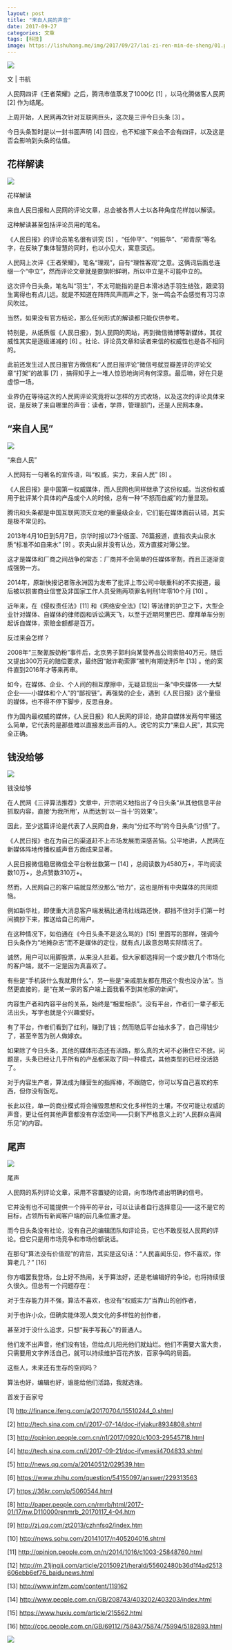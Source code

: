 ```yaml
---
layout: post
title: "来自人民的声音"
date: 2017-09-27
categories: 文章
tags: [科技]
image: https://lishuhang.me/img/2017/09/27/lai-zi-ren-min-de-sheng/01.png
---
```


![](https://mmbiz.qpic.cn/mmbiz_png/AdRKyBVLoHKiczP8z6Hib2tNOq6Fk2KsCPu3OibSfB52LzbW3KmT8OlSP0sx0u5oOUsET7bYBcrVl0secvXoTsxTw/0?wx_fmt=png)

文 | 书航

人民网四评《王者荣耀》之后，腾讯市值蒸发了1000亿 [1] ，以马化腾做客人民网 [2] 作为结尾。

上周开始，人民网再次针对互联网巨头，这次是三评今日头条 [3] 。

今日头条暂时是以一封书面声明 [4] 回应，也不知接下来会不会有四评，以及这是否会影响到头条的估值。

## 花样解读

![](https://lishuhang.me/img/2017/09/27/lai-zi-ren-min-de-sheng/01.png)

花样解读

来自人民日报和人民网的评论文章，总会被各界人士以各种角度花样加以解读。

这种解读甚至包括评论员用的笔名。

《人民日报》的评论员笔名很有讲究 [5] ，“任仲平”、“何振华”、“郑青原”等名字，在反映了集体智慧的同时，也以小见大，寓意深远。

人民网上次评《王者荣耀》，笔名“理观”，自有“理性客观”之意。这俩词后面总连缀一个“中立”，然而评论文章就是要旗帜鲜明，所以中立是不可能中立的。

这次评今日头条，笔名叫“羽生”，不太可能指的是日本滑冰选手羽生结弦，跟梁羽生离得也有点儿远。就是不知道在阵阵风声雨声之下，张一鸣会不会感觉有习习凉风吹过。

当然，如果没有官方结论，那么任何形式的解读都只能仅供参考。

特别是，从纸质版《人民日报》，到人民网的网站，再到微信微博等新媒体，其权威性其实是逐级递减的 [6] 。社论、评论员文章和读者来信的权威性也是各不相同的。

此前还发生过人民日报官方微信和“人民日报评论”微信号就豆瓣差评的评论文章“打架”的故事 [7] ，搞得知乎上一堆人惊恐地询问有何深意。最后嘛，好在只是虚惊一场。

业界仍在等待这次的人民网评论究竟将以怎样的方式收场，以及这次的评论具体来说，是反映了来自哪里的声音：读者，学界，管理部门，还是人民网本身。

## “来自人民”

![](https://lishuhang.me/img/2017/09/27/lai-zi-ren-min-de-sheng/02.png)

“来自人民”

人民网有一句著名的宣传语，叫“权威，实力，来自人民” [8] 。

《人民日报》是中国第一权威媒体，而人民网也同样继承了这份权威。当这份权威用于批评某个具体的产品或个人的时候，总有一种“不怒而自威”的力量显现。

腾讯和头条都是中国互联网顶天立地的重量级企业，它们能在媒体面前认错，其实是极不常见的。

2013年4月10日到5月7日，京华时报以73个版面、76篇报道，直指农夫山泉水质“标准不如自来水” [9] 。农夫山泉并没有认怂，双方直接对簿公堂。

这才是媒体和厂商之间战争的常态：厂商并不会简单的任媒体宰割，而且正逐渐变成强势一方。

2014年，原新快报记者陈永洲因为发布了批评上市公司中联重科的不实报道，最后被以损害商业信誉及非国家工作人员受贿两项罪名判刑1年零10个月 [10] 。

近年来，在《侵权责任法》[11] 和《网络安全法》[12] 等法律的护卫之下，大型企业针对媒体、自媒体的律师函和诉讼满天飞，以至于近期阿里巴巴、摩拜单车分别起诉自媒体，索赔金额都是百万。

反过来会怎样？

2008年“三聚氰胺奶粉”事件后，北京男子郭利向某营养品公司索赔40万元，随后又提出300万元的赔偿要求，最终因“敲诈勒索罪”被判有期徒刑5年 [13] 。他的案件直到2016年才等来再审。

如今，在媒体、企业、个人间的相互摩擦中，无疑显现出一条“中央媒体——大型企业——小媒体和个人”的“鄙视链”。再强势的企业，遇到《人民日报》这个量级的媒体，也不得不停下脚步，反思自身。

作为国内最权威的媒体，《人民日报》和人民网的评论，绝非自媒体发两句牢骚这么简单，它代表的是那些难以直接发出声音的人。说它的实力“来自人民”，其实完全正确。

## 钱没给够

![](https://lishuhang.me/img/2017/09/27/lai-zi-ren-min-de-sheng/03.png)

钱没给够

在人民网《三评算法推荐》文章中，开宗明义地指出了今日头条“从其他信息平台抓取内容，直接‘为我所用’，从而达到‘以一当十’的效果”。

因此，至少这篇评论是代表了人民网自身，来向“分红不均”的今日头条“讨债”了。

《人民日报》也在为自己的渠道赶不上市场发展而深感苦恼。公平地讲，人民网在新媒体阵地传播权威声音方面成果显著。

人民日报微信稳居微信全平台粉丝数第一 [14] ，总阅读数为4580万+，平均阅读数10万+，总点赞数310万+。

然而，人民网自己的客户端就显然没那么“给力”，这也是所有中央媒体的共同烦恼。

例如新华社，即使重大消息客户端发稿比通讯社线路还快，都挡不住对手们第一时间摘抄下来，推送给自己的用户。

在这种情况下，如伯通在《今日头条不是这么骂的》[15] 里面写的那样，强调今日头条作为“地摊杂志”而不是媒体的定位，就有点儿故意忽略实际情况了。

诚然，用户可以用脚投票，从来没人拦着。但大家都选择同一个或少数几个市场化的客户端，就不一定是因为真喜欢了。

有些是“手机装什么我就用什么”，另一些是“亲戚朋友都在用这个我也没办法”。当然更直接的，是“在某一家的客户端上面我看不到其他家的新闻”。

内容生产者和内容平台的关系，始终是“相爱相杀”。没有平台，作者们一辈子都无法出头，写字也就是个兴趣爱好。

有了平台，作者们看到了红利，赚到了钱；然而随后平台抽水多了，自己得钱少了，甚至辛苦为别人做嫁衣。

如果除了今日头条，其他的媒体形态还有活路，那么真的大可不必揪住它不放。问题是，头条已经让几乎所有的产品都采取了同一种模式，其他类型的已经没活路了。

对于内容生产者，算法成为赚营生的指挥棒，不跟随它，你可以写自己喜欢的东西，但你没有饭吃。

长此以往，单一的商业模式将会摧毁思想和文化多样性的土壤，不仅可能让权威的声音，更让任何其他声音都没有存活空间——只剩下严格意义上的“人民群众喜闻乐见”的内容。

## 尾声

![](https://lishuhang.me/img/2017/09/27/lai-zi-ren-min-de-sheng/04.png)

尾声

人民网的系列评论文章，采用不容置疑的论调，向市场传递出明确的信号。

它并没有也不可能提供一个持平的平台，可以让读者自行选择意见——这不是它的目标，占领所有新闻客户端的前几条位置才是。

而今日头条没有社论，没有自己的编辑团队和评论员，它也不敢反驳人民网的评论。但它只是用市场竞争和市场份额说话。

在那句“算法没有价值观”的背后，其实是这句话：“人民喜闻乐见，你不喜欢，你算老几？” [16]

你方唱罢我登场，台上好不热闹，关于算法好，还是老编辑好的争论，也将持续很久很久。但总有一个问题存在：

对于生存能力并不强，算法不喜欢，也没有“权威实力”当靠山的创作者，

对于也许小众，但确实能体现人类文化的多样性的创作者，

甚至对于没什么追求，只想“我手写我心”的普通人。

他们发不出声音，他们没有钱，但给点儿阳光他们就灿烂。他们不需要大富大贵，只需要用文字养活自己，就可以持续维护百花齐放，百家争鸣的局面。

这些人，未来还有生存的空间吗？

算法也好，编辑也好，谁能给他们活路，我就选谁。

首发于百家号

[1] http://finance.ifeng.com/a/20170704/15510244_0.shtml

[2] http://tech.sina.com.cn/i/2017-07-14/doc-ifyiakur8934808.shtml

[3] http://opinion.people.com.cn/n1/2017/0920/c1003-29545718.html

[4] http://tech.sina.com.cn/i/2017-09-21/doc-ifymesii4704833.shtml

[5] http://news.qq.com/a/20140512/029539.htm

[6] https://www.zhihu.com/question/54155097/answer/229313563

[7] https://36kr.com/p/5060544.html

[8] http://paper.people.com.cn/rmrb/html/2017-01/17/nw.D110000renmrb_20170117_4-04.htm

[9] http://zj.qq.com/zt2013/czhnfsq2/index.htm

[10] http://news.sohu.com/20141017/n405204016.shtml

[11] http://opinion.people.com.cn/n/2014/1016/c1003-25848760.html

[12] http://m.21jingji.com/article/20150921/herald/55602480b36d1f4ad2513606ebb6ef76_baidunews.html

[13] http://www.infzm.com/content/119162

[14] http://www.people.com.cn/GB/208743/403202/403203/index.html

[15] https://www.huxiu.com/article/215562.html

[16] http://cpc.people.com.cn/GB/69112/75843/75874/75994/5182893.html

![](https://lishuhang.me/img/2017/09/27/lai-zi-ren-min-de-sheng/05.jpg)